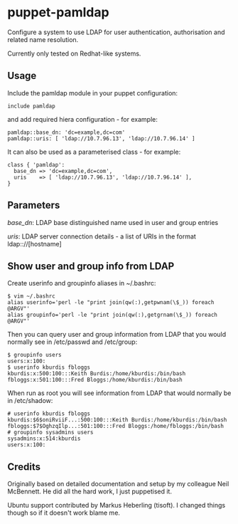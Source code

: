 # puppet-pamldap

Configure a system to use LDAP for user authentication, authorisation and
related name resolution.

Currently only tested on Redhat-like systems.

## Usage

Include the pamldap module in your puppet configuration:

    include pamldap

and add required hiera configuration - for example:

    pamldap::base_dn: 'dc=example,dc=com'
    pamldap::uris: [ 'ldap://10.7.96.13', 'ldap://10.7.96.14' ]

It can also be used as a parameterised class - for example:

    class { 'pamldap':
      base_dn => 'dc=example,dc=com',
      uris    => [ 'ldap://10.7.96.13', 'ldap://10.7.96.14' ],
    }

## Parameters

*base_dn*: LDAP base distinguished name used in user and group entries

*uris*: LDAP server connection details - a list of URIs in the format
ldap:://[hostname]

## Show user and group info from LDAP

Create userinfo and groupinfo aliases in ~/.bashrc:

    $ vim ~/.bashrc
    alias userinfo='perl -le "print join(qw(:),getpwnam(\$_)) foreach @ARGV"'
    alias groupinfo='perl -le "print join(qw(:),getgrnam(\$_)) foreach @ARGV"'

Then you can query user and group information from LDAP that you would normally
see in /etc/passwd and /etc/group:

    $ groupinfo users
    users:x:100:
    $ userinfo kburdis fbloggs
    kburdis:x:500:100:::Keith Burdis:/home/kburdis:/bin/bash
    fbloggs:x:501:100:::Fred Bloggs:/home/kburdis:/bin/bash

When run as root you will see information from LDAP that would normally be in
/etc/shadow:

    # userinfo kburdis fbloggs
    kburdis:$6$oniRviiF...:500:100:::Keith Burdis:/home/kburdis:/bin/bash
    fbloggs:$7$OghzqIlp...:501:100:::Fred Bloggs:/home/fbloggs:/bin/bash
    # groupinfo sysadmins users
    sysadmins:x:514:kburdis
    users:x:100:

## Credits

Originally based on detailed documentation and setup by my colleague Neil
McBennett.  He did all the hard work, I just puppetised it.

Ubuntu support contributed by Markus Heberling (tisoft).  I changed things
though so if it doesn't work blame me.
